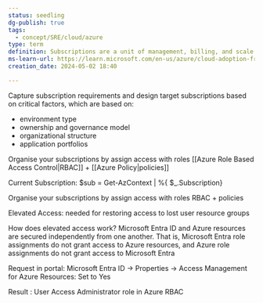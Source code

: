 ```yaml
---
status: seedling
dg-publish: true
tags:
  - concept/SRE/cloud/azure
type: term
definition: Subscriptions are a unit of management, billing, and scale within Azure.
ms-learn-url: https://learn.microsoft.com/en-us/azure/cloud-adoption-framework/ready/landing-zone/design-area/resource-org-subscriptions
creation_date: 2024-05-02 18:40

---
```

Capture subscription requirements and design target subscriptions based on critical factors, which are based on:
- environment type
- ownership and governance model
- organizational structure
- application portfolios

Organise your subscriptions by assign access with roles
[[Azure Role Based Access Control|RBAC]] + [[Azure Policy|policies]]



Current Subscription:
$sub = Get-AzContext | %{ $_.Subscription} 

Organise your subscriptions by assign access with roles
RBAC + policies


Elevated Access: needed for restoring access to lost user resource groups

How does elevated access work?
Microsoft Entra ID and Azure resources are secured independently from one another. 
That is, Microsoft Entra role assignments do not grant access to Azure resources, and Azure role assignments do not grant access to Microsoft Entra

Request in portal: Microsoft Entra ID -> Properties -> Access Management for Azure Resources: Set to Yes

Result :  User Access Administrator role in Azure RBAC